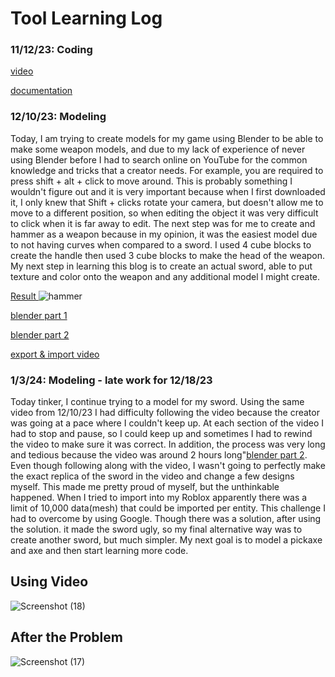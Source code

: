 # Tool Learning Log
### 11/12/23: Coding

[video](https://www.youtube.com/watch?t=5309&v=1srFmjt1Ib0&feature=youtu.be)

[documentation](https://create.roblox.com/docs/tutorials)


### 12/10/23: Modeling
Today, I am trying to create models for my game using Blender to be able to make some weapon models, and due to my lack of experience of never using Blender before I had to search online on YouTube for the common knowledge and tricks that a creator needs. For example, you are required to press shift + alt + click to move around. This is probably something I wouldn't figure out and it is very important because when I first downloaded it, I only knew that Shift + clicks rotate your camera, but doesn't allow me to move to a different position, so when editing the object it was very difficult to click when it is far away to edit. The next step was for me to create and hammer as a weapon because in my opinion, it was the easiest model due to not having curves when compared to a sword. I used 4 cube blocks to create the handle then used 3 cube blocks to make the head of the weapon. My next step in learning this blog is to create an actual sword, able to put texture and color onto the weapon and any additional model I might create.

<ins> Result </ins>
![hammer](https://github.com/jimingz9380/apcsa-freedom-project/assets/91745086/0f26da84-1544-4b5f-ae99-bb519c6b7a62)

[blender part 1](https://www.youtube.com/watch?v=98qKfdJRzr0)

[blender part 2](https://www.youtube.com/watch?v=xr1lgLAragg)

[export & import video](https://www.youtube.com/watch?v=vbXVLmSpQe4)

### 1/3/24: Modeling - late work for 12/18/23
Today tinker, I continue trying to a model for my sword. Using the same video from 12/10/23 I had difficulty following the video because the creator was going at a pace where I couldn't keep up. At each section of the video I had to stop and pause, so I could keep up and sometimes I had to rewind the video to make sure it was correct. In addition, the process was very long and tedious because the video was around 2 hours long"[blender part 2](https://www.youtube.com/watch?v=xr1lgLAragg). Even though following along with the video, I wasn't going to perfectly make the exact replica of the sword in the video and change a few designs myself. This made me pretty proud of myself, but the unthinkable happened. When I tried to import into my Roblox apparently there was a limit of 10,000 data(mesh) that could be imported per entity. This challenge I had to overcome by using Google. Though there was a solution, after using the solution. it made the sword ugly, so my final alternative way was to create another sword, but much simpler. My next goal is to model a pickaxe and axe and then start learning more code. 


## Using Video
![Screenshot (18)](https://github.com/jimingz9380/apcsa-freedom-project/assets/91745086/7e13ae8e-a56e-499b-9661-0b26ddeda042)

## After the Problem
![Screenshot (17)](https://github.com/jimingz9380/apcsa-freedom-project/assets/91745086/c7fee1ef-a978-4902-9b3e-656aec6ae448)

